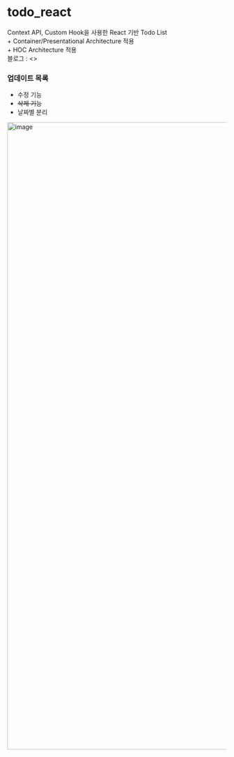 # todo_react
Context API, Custom Hook을 사용한 React 기반 Todo List     
\+ Container/Presentational Architecture 적용     
\+ HOC Architecture 적용    
블로그 : <>    
### 업데이트 목록
* 수정 기능
* <s>삭제 기능</s>
* 날짜별 분리

<img width="1440" alt="image" src="https://github.com/KimGyeongLock/todo_react/assets/63464299/99eb4315-cb71-4d9b-b211-236dd2cf1353">
